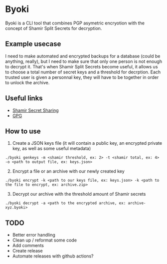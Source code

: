 # Byoki
Byoki is a CLI tool that combines PGP asymetric encryotion with the concept of Shamir Split Secrets for decryption.

## Example usecase
I need to make automated and encrypted backups for a database (could be anything, really), but I need to make sure that only one person is not enough to decrypt it.
That's when Shamir Split Secrets become useful, it allows us to choose a total number of secret keys and a threshold for decrption. Each trusted user is given a personnal key, they will have to be together in order to unlock the archive.

## Useful links
- [Shamir Secret Sharing](https://en.wikipedia.org/wiki/Shamir%27s_Secret_Sharing)
- [GPG](https://en.wikipedia.org/wiki/GNU_Privacy_Guard)

## How to use
1. Create a JSON keys file (it will contain a public key, an encrypted private key, as well as some useful metadata)
```
./byoki genkeys -m <shamir threshold, ex: 2> -t <shamir total, ex: 4> -o <path to output file, ex: keys.json>
```
2. Encrypt a file or an archive with our newly created key
```
./byoki encrypt -k <path to our keys file, ex: keys.json> -k <path to the file to encrypt, ex: archive.zip>
```
3. Decrypt our archive with the threshold amount of Shamir secrets
```
./byoki decrypt -a <path to the encrypted archive, ex: archive-xyz.byoki>
```

## TODO
- Better error handling
- Clean up / reformat some code
- Add comments
- Create release
- Automate releases with github actions?